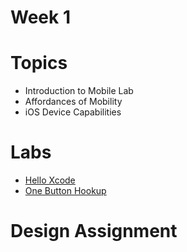 # Week 1

# Topics
* Introduction to Mobile Lab
* Affordances of Mobility
* iOS Device Capabilities
# Labs
 * [Hello Xcode](labs/hello-xcode.md)
 * [One Button Hookup](labs/one-button-hookup.md)

 # Design Assignment